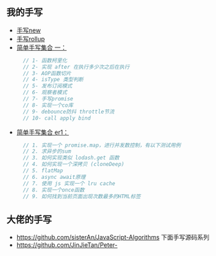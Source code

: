## 我的手写
- [手写new](./01.new/)
- [手写rollup](./16.myrollup/)
- [简单手写集合 一：](./集合手写一.js)
  ```js
    // 1- 函数柯里化
    // 2- 实现 after 在执行多少次之后在执行
    // 3- AOP函数切片
    // 4- isType 类型判断
    // 5- 发布订阅模式
    // 6- 观察者模式
    // 7- 手写promise
    // 8- 实现一个co库
    // 9- debounce防抖 throttle节流
    // 10- call apply bind
  ```
- [简单手写集合 er1：](./集合手写二.js)
  ```js
    // 1. 实现一个 promise.map，进行并发数控制，有以下测试用例
    // 2. 求异步的sum
    // 3. 如何实现类似 lodash.get 函数
    // 4. 如何实现一个深拷贝 (cloneDeep)
    // 5. flatMap
    // 6. async await原理
    // 7. 使用 js 实现一个 lru cache
    // 8. 实现一个once函数
    // 9. 如何找到当前页面出现次数最多的HTML标签
  ```
## 大佬的手写
- https://github.com/sisterAn/JavaScript-Algorithms 下面手写源码系列
- https://github.com/JinJieTan/Peter-
